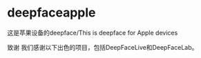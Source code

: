 # deepfaceapple
这是苹果设备的deepface/This is deepface for Apple devices


致谢
我们感谢以下出色的项目，包括DeepFaceLive和DeepFaceLab。

